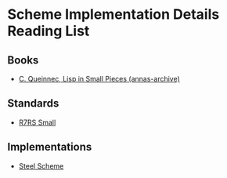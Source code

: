 # Scheme Implementation Details Reading List

## Books

- [C. Queinnec, Lisp in Small Pieces (annas-archive)](https://annas-archive.org/md5/079c8509473fd1937fcd29889dcd5af3)

## Standards

- [R7RS Small](https://standards.scheme.org/official/r7rs.pdf)

## Implementations

- [Steel Scheme](https://github.com/mattwparas/steel)